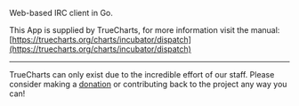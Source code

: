 Web-based IRC client in Go.

This App is supplied by TrueCharts, for more information visit the manual: [https://truecharts.org/charts/incubator/dispatch](https://truecharts.org/charts/incubator/dispatch)

---

TrueCharts can only exist due to the incredible effort of our staff.
Please consider making a [donation](https://truecharts.org/about/sponsor) or contributing back to the project any way you can!
